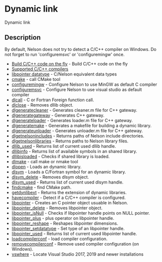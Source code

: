 # Dynamic link

Dynamic link

## Description

By default, Nelson does not try to detect a C/C++ compiler on Windows. Do not forget to run 'configuremsvc' or 'configuremingw' once.

- [Build C/C++ code on the fly](1_c_cpp_build_on_fly.md) - Build C/C++ code on the fly
- [Supported C/C++ compilers](2_supported_compilers.md)
- [libpointer datatype](C_datatype.md) - C/Nelson equivalent data types
- [cmake](cmake.md) - call CMake tool
- [configuremingw](configuremingw.md) - Configure Nelson to use MinGW as default C compiler
- [configuremsvc](configuremsvc.md) - Configure Nelson to use visual studio as default compiler
- [dlcall](dlcall.md) - C or Fortran Foreign function call.
- [dlclose](dlclose.md) - Removes dllib object.
- [dlgeneratecleaner](dlgeneratecleaner.md) - Generates cleaner.m file for C++ gateway.
- [dlgenerategateway](dlgenerategateway.md) - Generates C++ gateway.
- [dlgenerateloader](dlgenerateloader.md) - Generates loader.m file for C++ gateway.
- [dlgeneratemake](dlgeneratemake.md) - Generates a makefile for building a dynamic library.
- [dlgenerateunloader](dlgenerateunloader.md) - Generates unloader.m file for C++ gateway.
- [dlgetnelsonincludes](dlgetnelsonincludes.md) - Returns paths of Nelson include directories.
- [dlgetnelsonlibraries](dlgetnelsonlibraries.md) - Returns paths to Nelson library files.
- [dllib_used](dllib_used.md) - Returns list of current used dllib handle.
- [dllibinfo](dllibinfo.md) - Returns list of available symbols in an shared library.
- [dllibisloaded](dllibisloaded.md) - Checks if shared library is loaded.
- [dlmake](dlmake.md) - call make or nmake tool
- [dlopen](dlopen.md) - Loads an dynamic library.
- [dlsym](dlsym.md) - Loads a C/Fortran symbol for an dynamic library.
- [dlsym_delete](dlsym_delete.md) - Removes dlsym object.
- [dlsym_used](dlsym_used.md) - Returns list of current used dlsym handle.
- [findcmake](findcmake.md) - find CMake path.
- [getdynlibext](getdynlibext.md) - Returns the extension of dynamic libraries.
- [havecompiler](havecompiler.md) - Detect if a C/C++ compiler is configured.
- [libpointer](libpointer.md) - Creates an C pointer object usuable in Nelson.
- [libpointer_delete](libpointer_delete.md) - Removes libpointer object.
- [libpointer_isNull](libpointer_isNull.md) - Checks if libpointer handle points on NULL pointer.
- [libpointer_plus](libpointer_plus.md) - plus operator on libpointer handle.
- [libpointer_reshape](libpointer_reshape.md) - Reshapes libpointer dimensions.
- [libpointer_setdatatype](libpointer_setdatatype.md) - Set type of an libpointer handle.
- [libpointer_used](libpointer_used.md) - Returns list of current used libpointer handle.
- [loadcompilerconf](loadcompilerconf.md) - load compiler configuration.
- [removecompilerconf](removecompilerconf.md) - Remove used compiler configuration (on Windows).
- [vswhere](vswhere.md) - Locate Visual Studio 2017, 2019 and newer installations
